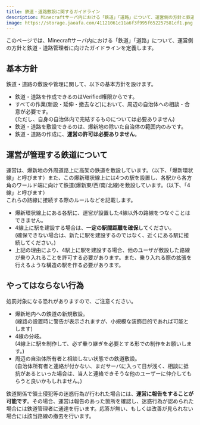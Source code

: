 ```yaml
---
title: 鉄道・道路敷設に関するガイドライン
description: Minecraftサーバ内における「鉄道」「道路」について、運営側の方針と鉄道・道路管理者のガイドラインを定義します。
image: https://storage.jaoafa.com/41121061c11a6f3f995f652257581cf1.png
---
```

このページでは、Minecraftサーバ内における「鉄道」「道路」について、運営側の方針と鉄道・道路管理者に向けたガイドラインを定義します。

## 基本方針

鉄道・道路の敷設や管理に関して、以下の基本方針を設けます。

- 鉄道・道路を作成できるのはVerified権限からです。
- すべての作業(新設・延伸・撤去など)において、周辺の自治体への相談・合意が必要です。  
  (ただし、自身の自治体内で完結するものについては必要ありません)
- 鉄道・道路を敷設できるのは、爆新地の除いた自治体の範囲内のみです。
- 鉄道・道路の作成に、**運営の許可は必要ありません**。

## 運営が管理する鉄道について

運営は、爆新地の外周道路上に高架の鉄道を敷設しています。（以下、「爆新環状線」と呼びます）また、この爆新環状線上には4つの駅を設置し、各駅から各方角のワールド端に向けて鉄道(爆新東/西/南/北線)を敷設しています。（以下、「4線」と呼びます）  
これらの路線に接続する際のルールなどを記載します。

- 爆新環状線上にある各駅に、運営が設置した4線以外の路線をつなぐことはできません。
- 4線上に駅を建設する場合は、**一定の駅間距離を確保**してください。  
  (確保できない場合は、新たに駅を建設するのではなく、近くにある駅に接続してください。)
- 上記の理由により、4駅上に駅を建設する場合、他のユーザが敷設した路線が乗り入れることを許可する必要があります。また、乗り入れる際の拡張を行えるような構造の駅を作る必要があります。

## やってはならない行為

処罰対象になる恐れがありますので、ご注意ください。

- 爆新地内への鉄道の新規敷設。  
  (線路の設置時に警告が表示されますが、小規模な装飾目的であれば可能とします)
- 4線の分岐。  
  (4線上に駅を制作して、必ず乗り継ぎを必要とする形での制作をお願いします。)
- 周辺の自治体所有者と相談しない状態での鉄道敷設。  
  (自治体所有者と連絡が付かない、まだサーバに入って日が浅く、相談に抵抗があるといった場合は、当人と連絡できそうな他のユーザーに仲介してもらうと良いかもしれません。)

鉄道関係で領土侵犯等の迷惑行為が行われた場合には、**運営に報告をすることが可能です**。その場合、運営は報告のあった箇所を確認し、迷惑行為が認められた場合には鉄道管理者に通達を行います。応答が無い、もしくは改善が見られない場合には該当路線の撤去を行います。
